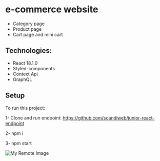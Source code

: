 # e-commerce website
- Category page 
- Product page
- Cart page and mini cart

## Technologies:

- React 18.1.0
- Styled-components
- Context Api
- GraphQL

## Setup
 
 
To run this project:

1- Clone and run endpoint: https://github.com/scandiweb/junior-react-endpoint

2- npm i 

3- npm start



![My Remote Image](https://lh3.googleusercontent.com/8Q3uf4wTyW9yn6oKwBGsd-njM0i0Ytlcj_Ry6pN2t3nG_xr-ctk5KbxPzjV1m54pkcpveEaMukorZerPhg3pRRrKncDIHTDzK3CzdTc7Epc6diZIb0c47FbjRoMbCg4oBf_J7Wl2InRyaTAxQb9FHYFwTH1D2O9_rauEOhaV7twm42zGKLfLBIxqlssVqi3PHDoc2kYx-4ElqQv9o9vq1fBg6rOlR-FTt0pAiU0c9vTQWnnia4XL2IMuVsTxI1b_GUzHDqhVW-zPKi1fYdDN3tJNwFdyYLDmUl9-DY1D4UIIwpXFCGVTlPG5fE4XEmTNTWni3OQN2m2DcV0zKuXmhshYS36fPL9EQ7IYtwkM7kUqFavfyFTncTXoR4mjQ91Js2tyAzLWvUKm3fJTsu3SXuFQuU0fFlIfwmfXp0ODf01NLe9xYz96jPs1kFPOYlPJ9I7myk_9N6ZOhzgnrtOcQoPtKnnb0A7XRcNW7V_26ZF-edNcZT1IGKFrkTZ7-rOV90Vhz3deb-7ouF-DVqn715pmoTLuFkByCDveCCXR-j5iSrOwi4RBeI7DDwd1ffe5Ake6sDy9DUVb51c96u3iQHBjdsbzpx5vys_BPnokWcKSHELqWDjMooTfldz3xIw3d5v4wXb6_6nehdF5F96zxHFaLiza-vyjTOuvbCbWYAKD7jm9IEU-9OIAVtK8Yq48ZAe55eRqy-OjGmTdMKR-ZGSGyCj9TZ27A8wH9-zYlFAP7aSsJwjibL0yyTfnS3ZR8QBD9IFpb2RHfdxtYONOPc8y7Gw_=w2878-h1638-no?authuser=0)
